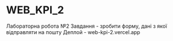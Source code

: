 # WEB_KPI_2
Лабораторна робота №2
Завдання - зробити форму, дані з якої відправляти на пошту
Деплой - web-kpi-2.vercel.app

